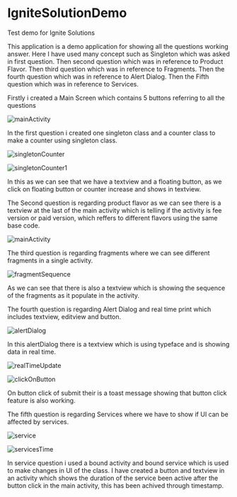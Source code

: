 # IgniteSolutionDemo
Test demo for Ignite Solutions

This application is a demo application for showing all the questions working answer. 
Here I have used many concept such as Singleton which was asked in first question. 
Then second question which was in reference to Product Flavor.
Then third question which was in reference to Fragments.
Then the fourth question which was in reference to Alert Dialog.
Then the Fifth question which was in reference to Services.

Firstly i created a Main Screen which contains 5 buttons referring to all the questions

![mainActivity](https://user-images.githubusercontent.com/40918828/93720571-8a805d80-fba7-11ea-9eab-f36f2b8a301a.jpeg)

In the first question i created one singleton class and a counter class to make a counter using singleton class.

![singletonCounter](https://user-images.githubusercontent.com/40918828/93720878-a258e100-fba9-11ea-9a25-dc13ed724fea.jpeg)

![singletonCounter1](https://user-images.githubusercontent.com/40918828/93720880-a2f17780-fba9-11ea-95fd-6603fb409c73.jpeg)

In this as we can see that we have a textview and a floating button, as we click on floating button or counter increase and shows in textview.

The Second question is regarding product flavor as we can see there is a textview at the last of the main activity which is telling if the activity is fee version 
or paid version, which reffers to different flavors using the same base code.

![mainActivity](https://user-images.githubusercontent.com/40918828/93720874-a127b400-fba9-11ea-9a7b-7426a57f33b2.jpeg)

The third question is regarding fragments where we can see different fragments in a single activity.

![fragmentSequence](https://user-images.githubusercontent.com/40918828/93720873-9ff68700-fba9-11ea-8bc1-3016bc8ff28f.jpeg)

As we can see that there is also a textview which is showing the sequence of the fragments as it populate in the activity.

The fourth question is regarding Alert Dialog and real time print which includes textview, editview and button.

![alertDialog](https://user-images.githubusercontent.com/40918828/93720870-9d942d00-fba9-11ea-8424-1a06fac8be52.jpeg)

In this alertDialog there is a textview which is using typeface and is showing data in real time.

![realTimeUpdate](https://user-images.githubusercontent.com/40918828/93720875-a127b400-fba9-11ea-9bd1-e365044f5cb3.jpeg)

![clickOnButton](https://user-images.githubusercontent.com/40918828/93720872-9ec55a00-fba9-11ea-95ed-6f699491faa8.jpeg)

On button click of submit their is a toast message showing that button click feature is also working.

The fifth question is regarding Services where we have to show if UI can be affected by services.

![service](https://user-images.githubusercontent.com/40918828/93720876-a1c04a80-fba9-11ea-9a30-aed40f60c7ec.jpeg)

![servicesTime](https://user-images.githubusercontent.com/40918828/93720877-a258e100-fba9-11ea-876d-bc6bf2763037.jpeg)

In service question i used a bound activity and bound service which is used to make changes in UI of the class.
I have created a button and textview in an activity which shows the duration of the service been active after the button click in the main activity,
this has been achived through timestamp.
